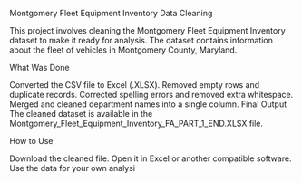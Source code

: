 Montgomery Fleet Equipment Inventory Data Cleaning

This project involves cleaning the Montgomery Fleet Equipment Inventory dataset to make it ready for analysis. The dataset contains information about the fleet of vehicles in Montgomery County, Maryland.

What Was Done

Converted the CSV file to Excel (.XLSX).
Removed empty rows and duplicate records.
Corrected spelling errors and removed extra whitespace.
Merged and cleaned department names into a single column.
Final Output
The cleaned dataset is available in the Montgomery_Fleet_Equipment_Inventory_FA_PART_1_END.XLSX file.

How to Use

Download the cleaned file.
Open it in Excel or another compatible software.
Use the data for your own analysi
